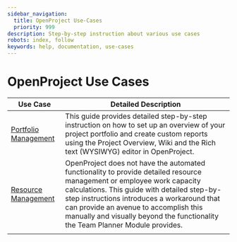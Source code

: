 ```yaml
---
sidebar_navigation:
  title: OpenProject Use-Cases
  priority: 999
description: Step-by-step instruction about various use cases
robots: index, follow
keywords: help, documentation, use-cases
---
```

# OpenProject Use Cases



| Use Case                                      | Detailed Description                                         |
| --------------------------------------------- | ------------------------------------------------------------ |
| [Portfolio Management](/portfolio-management) | This guide provides detailed step-by-step instruction on how to set up an overview of your project portfolio and create custom reports using the Project Overview, Wiki and the Rich text (WYSIWYG) editor in OpenProject. |
| [Resource Management](/resource-management)   | OpenProject does not have the automated functionality to provide detailed resource management or employee work capacity calculations. This guide with detailed step-by-step instructions introduces a workaround that can provide an avenue to accomplish this manually and visually beyond the functionality the Team Planner Module provides. |
|                                               |                                                              |

